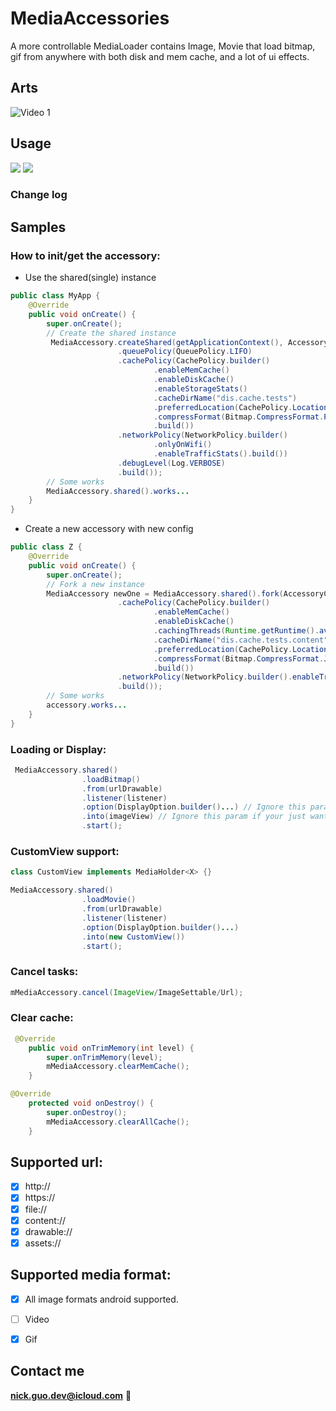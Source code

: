 # MediaAccessories
A more controllable MediaLoader contains Image, Movie that load bitmap, gif from anywhere with both disk and mem cache, and
a lot of ui effects.

## Arts
![Video 1](art/demo.gif)

## Usage

[![](https://jitpack.io/v/NickAndroid/MediaAccessories_Android.svg)](https://jitpack.io/#NickAndroid/MediaAccessories_Android)
<a href="http://www.methodscount.com/?lib=dev.nick%3Aimageloader%3A1.4"><img src="https://img.shields.io/badge/Size-223 KB-e91e63.svg"/></a>

### Change log

## Samples

### How to init/get the accessory:
*  Use the shared(single) instance
```java
public class MyApp {
    @Override
    public void onCreate() {
        super.onCreate();
        // Create the shared instance
         MediaAccessory.createShared(getApplicationContext(), AccessoryConfig.builder()
                        .queuePolicy(QueuePolicy.LIFO)
                        .cachePolicy(CachePolicy.builder()
                                .enableMemCache()
                                .enableDiskCache()
                                .enableStorageStats()
                                .cacheDirName("dis.cache.tests")
                                .preferredLocation(CachePolicy.Location.EXTERNAL)
                                .compressFormat(Bitmap.CompressFormat.PNG)
                                .build())
                        .networkPolicy(NetworkPolicy.builder()
                                .onlyOnWifi()
                                .enableTrafficStats().build())
                        .debugLevel(Log.VERBOSE)
                        .build());
        // Some works
        MediaAccessory.shared().works...
    }
}
```
*  Create a new accessory with new config
```java
public class Z {
    @Override
    public void onCreate() {
        super.onCreate();
        // Fork a new instance
        MediaAccessory newOne = MediaAccessory.shared().fork(AccessoryConfig.builder()
                        .cachePolicy(CachePolicy.builder()
                                .enableMemCache()
                                .enableDiskCache()
                                .cachingThreads(Runtime.getRuntime().availableProcessors())
                                .cacheDirName("dis.cache.tests.content")
                                .preferredLocation(CachePolicy.Location.INTERNAL)
                                .compressFormat(Bitmap.CompressFormat.JPEG)
                                .build())
                        .networkPolicy(NetworkPolicy.builder().enableTrafficStats().build())
                        .build());
        // Some works
        accessory.works...
    }
}
```

### Loading or Display:
```java
 MediaAccessory.shared()
                .loadBitmap()
                .from(urlDrawable)
                .listener(listener)
                .option(DisplayOption.builder()...) // Ignore this param if your just want to load a bitmap.
                .into(imageView) // Ignore this param if your just want to load a bitmap.
                .start();
```

### CustomView support:
```java
class CustomView implements MediaHolder<X> {}
```
```java
MediaAccessory.shared()
                .loadMovie()
                .from(urlDrawable)
                .listener(listener)
                .option(DisplayOption.builder()...)
                .into(new CustomView())
                .start();
```

### Cancel tasks:
```java
mMediaAccessory.cancel(ImageView/ImageSettable/Url);
```

### Clear cache:
```java
 @Override
    public void onTrimMemory(int level) {
        super.onTrimMemory(level);
        mMediaAccessory.clearMemCache();
    }
```
```java
@Override
    protected void onDestroy() {
        super.onDestroy();
        mMediaAccessory.clearAllCache();
    }
```

## Supported url:
- [x] http://
- [x] https://
- [x] file://
- [x] content://
- [x] drawable://
- [x] assets://

## Supported media format:
- [x] All image formats android supported.
- [ ] Video
- [x] Gif


## Contact me
**nick.guo.dev@icloud.com** :email:
